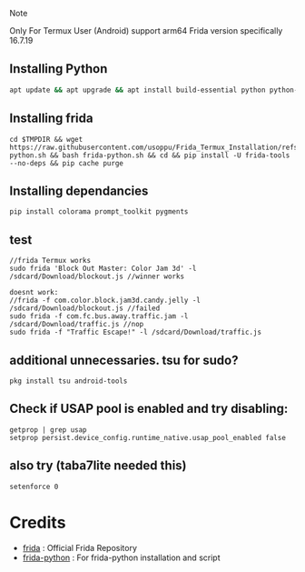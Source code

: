 > [!NOTE]
> Only For Termux User (Android) support arm64
> Frida version specifically 16.7.19

## Installing Python
```bash
apt update && apt upgrade && apt install build-essential python python-pip git wget binutils openssl && pip install -U setuptools wheel && pip cache purge
```
## Installing frida
```
cd $TMPDIR && wget https://raw.githubusercontent.com/usoppu/Frida_Termux_Installation/refs/heads/main/frida-python.sh && bash frida-python.sh && cd && pip install -U frida-tools --no-deps && pip cache purge
```
## Installing dependancies
```
pip install colorama prompt_toolkit pygments
```
## test
```
//frida Termux works
sudo frida 'Block Out Master: Color Jam 3d' -l /sdcard/Download/blockout.js //winner works

doesnt work:
//frida -f com.color.block.jam3d.candy.jelly -l /sdcard/Download/blockout.js //failed
sudo frida -f com.fc.bus.away.traffic.jam -l /sdcard/Download/traffic.js //nop
sudo frida -f "Traffic Escape!" -l /sdcard/Download/traffic.js
```
## additional unnecessaries. tsu for sudo?
```
pkg install tsu android-tools
```
## Check if USAP pool is enabled and try disabling:
```
getprop | grep usap
setprop persist.device_config.runtime_native.usap_pool_enabled false
```
## also try (taba7lite needed this)
```
setenforce 0
```

# Credits
- [frida](https://github.com/frida/frida) : Official Frida Repository
- [frida-python](https://github.com/frida/frida-python.git) : For frida-python installation and script
